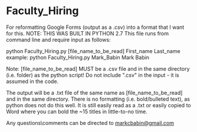 # Faculty_Hiring
For reformatting Google Forms (output as a .csv) into a format that I want for this. 
NOTE: THIS WAS BUILT IN PYTHON 2.7
This file runs from command line and require input as follows:

python Faculty_Hiring.py [file_name_to_be_read] First_name Last_name
example:
python Faculty_Hiring.py Mark_Babin Mark Babin

Note: [file_name_to_be_read] MUST be a .csv file and in the same directory (i.e. folder) as the python script! Do not include ".csv" in the input - it is assumed in the code.

The output will be a .txt file of the same name as [file_name_to_be_read] and in the same directory. There is no formatting (i.e. bold/bulleted text), as python does not do this well. It is still easily read as a .txt or easily copied to Word where you can bold the ~15 titles in little-to-no time.

Any questions\comments can be directed to markcbabin@gmail.com
